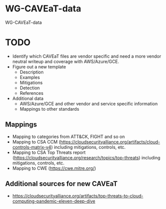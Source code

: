 # WG-CAVEaT-data
WG-CAVEaT-data

# TODO

* Identify which CAVEaT files are vendor specific and need a more vendor neutral writeup and coverage with AWS/Azure/GCE.
* Figure out a new template
  * Description
  * Examples
  * Mitigations
  * Detection
  * References
* Additional data
  * AWS/Azure/GCE and other vendor and service specific information
  * Mappings to other standards

## Mappings

* Mapping to categories from ATT&CK, FIGHT and so on
* Mapping to CSA CCM (https://cloudsecurityalliance.org/artifacts/cloud-controls-matrix-v4) including mitigations, controls, etc.
* Mapping to CSA Top Threats report (https://cloudsecurityalliance.org/research/topics/top-threats) including mitigations, controls, etc.
* Mapping to CWE (https://cwe.mitre.org/)

## Additional sources for new CAVEaT

* https://cloudsecurityalliance.org/artifacts/top-threats-to-cloud-computing-pandemic-eleven-deep-dive
